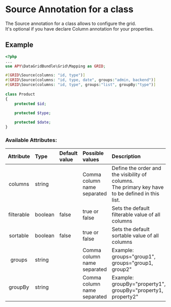 Source Annotation for a class
=============================

The Source annotation for a class allows to configure the grid.  
It's optional if you have declare Column annotation for your properties.

## Example
```php
<?php
...
use APY\DataGridBundle\Grid\Mapping as GRID;

#[GRID\Source(columns: "id, type")]
#[GRID\Source(columns: "id, type, date", groups:"admin, backend")]
#[GRID\Source(columns: "id, type", groups:"list", groupBy:"type")]
 
class Product
{
    protected $id;

    protected $type;
    
    protected $date;
}
```

### Available Attributes:

|Attribute|Type|Default value|Possible values|Description|
|:--:|:--|:--|:--|:--|
|columns|string||Comma column name separated|Define the order and the visibility of columns.<br />The primary key have to be defined in this list.|
|filterable|boolean|false|true or false|Sets the default filterable value of all columns|
|sortable|boolean|false|true or false|Sets the default sortable value of all columns|
|groups|string||Comma column name separated|Example: groups="group1", groups="group1, group2"||Use this attribute to define more than one configuration for an Entity/Document. <br />If no groups is defined, the attribute is attributed for all groups.<br />$source = new Entity('MyProjectMyBundle:MyEntity', 'my_group');|
|groupBy|string||Comma column name separated|Example: groupBy="property1", groupBy="property1, property2"||Use this attribute to add groupBy fields to the query|
